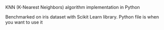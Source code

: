 KNN (K-Nearest Neighbors) algorithm implementation in Python

Benchmarked on iris dataset with Scikit Learn library.
Python file is when you want to use it
